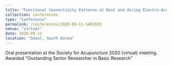 ```yaml
---
title: "Functional Connectivity Patterns at Rest and during Electro-Acupuncture in Carpal Tunnel Syndrome"
collection: conferences
type: "Conference"
permalink: /conferences/2020-09-11-SAR2020
venue: "virtual"
date: 2020-09-11
location: "Seoul, South Korea"
---
```


Oral presentation at the Society for Acupuncture 2020 (virtual) meeting. Awarded "Oustanding Senior Researcher in Basic Research"
